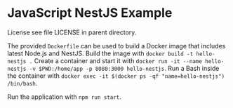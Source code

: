 JavaScript NestJS Example
=========================

License see file LICENSE in parent directory.

The provided `Dockerfile` can be used to build a Docker image that includes latest Node.js and NestJS. Build the image with `docker build -t hello-nestjs .` Create a container and start it with `docker run -it --name hello-nestjs -v $PWD:/home/app -p 8080:3000 hello-nestjs`. Run a Bash inside the container with `docker exec -it $(docker ps -qf "name=hello-nestjs") /bin/bash`.

Run the application with `npm run start`.
